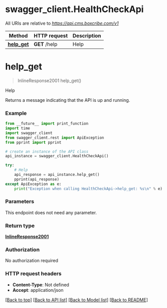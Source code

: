 # swagger_client.HealthCheckApi

All URIs are relative to *https://api.cms.boxcribe.com/v1*

Method | HTTP request | Description
------------- | ------------- | -------------
[**help_get**](HealthCheckApi.md#help_get) | **GET** /help | Help

# **help_get**
> InlineResponse2001 help_get()

Help

Returns a message indicating that the API is up and running.

### Example
```python
from __future__ import print_function
import time
import swagger_client
from swagger_client.rest import ApiException
from pprint import pprint

# create an instance of the API class
api_instance = swagger_client.HealthCheckApi()

try:
    # Help
    api_response = api_instance.help_get()
    pprint(api_response)
except ApiException as e:
    print("Exception when calling HealthCheckApi->help_get: %s\n" % e)
```

### Parameters
This endpoint does not need any parameter.

### Return type

[**InlineResponse2001**](InlineResponse2001.md)

### Authorization

No authorization required

### HTTP request headers

 - **Content-Type**: Not defined
 - **Accept**: application/json

[[Back to top]](#) [[Back to API list]](../README.md#documentation-for-api-endpoints) [[Back to Model list]](../README.md#documentation-for-models) [[Back to README]](../README.md)

